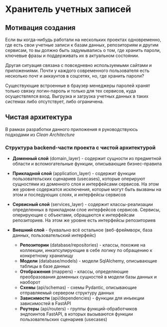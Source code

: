 # Хранитель учетных записей
## Мотивация создания
Если вы когда-нибудь работали на нескольких проектах одновременно, где есть свои учетные записи к базам данных, репозиториям и другим сервисам, то вы должно быть задумывались о том, где хранить пароли, ключевые фразы и поддерживать их в актуальном состоянии.

Другая ситуация связана с повседневно используемыми сайтами и приложениями. Почти у каждого современного пользователя есть несколько почт и аккаунтов в соцсетях, но, где хранить пароли?

Существующие встроенные в браузер менеджеры паролей хранят только связку логин-пароль и только для тех сервисов, куда осуществлялся вход. Выгрузка и загрузка учетных данных в таких системах либо отсутствует, либо ограничена.

## Чистая архитектура
В рамках разработки данного приложения я руководствуюсь подходами из _Clean Architecture_

### Структура backend-части проекта с чистой архитектурой
- __Доменный слой__ (domain_layer) - содержит сущности из предметной области и вспомогательные функции, описывающие бизнес-правила
- __Прикладной слой__ (application_layer) - содержит функции пользовательских сценариев (usecases), которые оперируют сущностями из доменного слоя и интерфейсами сервисов. На этом же уровне содержатся исключения, которые могут быть вызваны на этом и последующих слоях, и интерфейсы сервисов
- __Сервисный слой__ (services_layer) - содержит классы-реализации определенных в прикладном слое интерфейсов сервисов. Сервисы, оперирующие с объектами, обращаются к интерфейсам репозиториев.  На этом же уровне есть интерфейсы репозиториев

- __Внешний слой__ - буквально всё остальное (веб-фреймворк, база данных, пользовательский интерфейс) 
    - __Репозитории__ (database/repositories) - классы, похожие на коллекции, инкапсулирующие в себе логику по обращению к конкретному хранилищу
    - __Модели__ (database/models) - модели SqlAlchemy, описывающие таблицы в базе данных
    - __Отображения__ (mappers) - классы, определяющие преобразования доменных сущностей в модели базы данных и наоборот
    - __Схемы__ (api/schemas) - схемы Pydantic, описывающие отправляемый сервером структуру данных 
    - __Зависимости__ (api/dependencies) - функции для инъекции зависимостей в FastAPI
    - __Роутеры__ (api/routers) - группы функций-обработчиков эндпоинтов FastAPI, в которых вызываются функции пользовательских сценариев (usecases)

